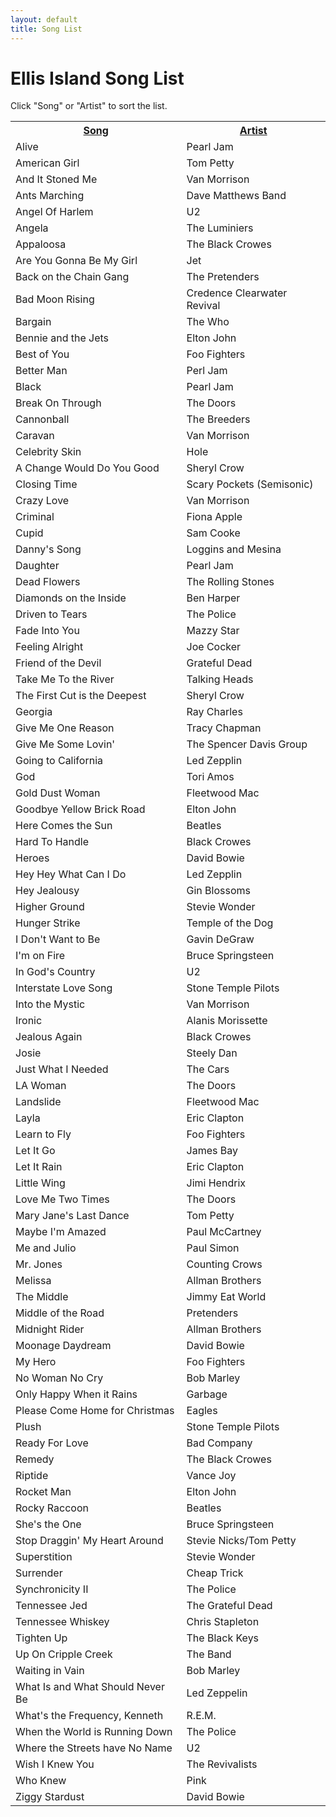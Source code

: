 ```yaml
---
layout: default
title: Song List
---
```


# Ellis Island Song List

<p>Click "Song" or "Artist" to sort the list.</p>
<table class="songlist" id="songlist">
<tr>
  <th><a href="#" onclick="sort_by_title();">Song</a></th>
  <th><a href="#" onclick="sort_by_artist();">Artist</a></th>
</tr>
<!-- start list -->
<tr><td>Alive</td><td>Pearl Jam</td></tr>
<tr><td>American Girl</td><td>Tom Petty</td></tr>
<tr><td>And It Stoned Me</td><td>Van Morrison</td></tr>
<tr><td>Ants Marching</td><td>Dave Matthews Band</td></tr>
<tr><td>Angel Of Harlem</td><td>U2</td></tr>
<tr><td>Angela</td><td>The Luminiers</td></tr>
<tr><td>Appaloosa</td><td>The Black Crowes</td></tr>
<tr><td>Are You Gonna Be My Girl</td><td>Jet</td></tr>
<tr><td>Back on the Chain Gang</td><td>The Pretenders</td></tr>
<tr><td>Bad Moon Rising</td><td>Credence Clearwater Revival</td></tr>
<tr><td>Bargain</td><td>The Who</td></tr>
<tr><td>Bennie and the Jets</td><td>Elton John</td></tr>
<tr><td>Best of You</td><td>Foo Fighters</td></tr>
<tr><td>Better Man</td><td>Perl Jam</td></tr>
<tr><td>Black</td><td>Pearl Jam</td></tr>
<tr><td>Break On Through</td><td>The Doors</td></tr>
<tr><td>Cannonball</td><td>The Breeders</td></tr>
<tr><td>Caravan</td><td>Van Morrison</td></tr>
<tr><td>Celebrity Skin</td><td>Hole</td></tr>
<tr><td>A Change Would Do You Good</td><td>Sheryl Crow</td></tr>
<tr><td>Closing Time</td><td>Scary Pockets (Semisonic)</td></tr>
<tr><td>Crazy Love</td><td>Van Morrison</td></tr>
<tr><td>Criminal</td><td>Fiona Apple</td></tr>
<tr><td>Cupid</td><td>Sam Cooke</td></tr>
<tr><td>Danny's Song</td><td>Loggins and Mesina</td></tr>
<tr><td>Daughter</td><td>Pearl Jam</td></tr>
<tr><td>Dead Flowers</td><td>The Rolling Stones</td></tr>
<tr><td>Diamonds on the Inside</td><td>Ben Harper</td></tr>
<tr><td>Driven to Tears</td><td>The Police</td></tr>
<tr><td>Fade Into You</td><td>Mazzy Star</td></tr>
<tr><td>Feeling Alright</td><td>Joe Cocker</td></tr>
<tr><td>Friend of the Devil</td><td>Grateful Dead</td></tr>
<tr><td>Take Me To the River</td><td>Talking Heads</td></tr>
<tr><td>The First Cut is the Deepest</td><td>Sheryl Crow</td></tr>
<tr><td>Georgia</td><td>Ray Charles</td></tr>
<tr><td>Give Me One Reason</td><td>Tracy Chapman</td></tr>
<tr><td>Give Me Some Lovin'</td><td>The Spencer Davis Group</td></tr>
<tr><td>Going to California</td><td>Led Zepplin</td></tr>
<tr><td>God</td><td>Tori Amos</td></tr>
<tr><td>Gold Dust Woman</td><td>Fleetwood Mac</td></tr>
<tr><td>Goodbye Yellow Brick Road</td><td>Elton John</td></tr>
<tr><td>Here Comes the Sun</td><td>Beatles</td></tr>
<tr><td>Hard To Handle</td><td>Black Crowes</td></tr>
<tr><td>Heroes</td><td>David Bowie</td></tr>
<tr><td>Hey Hey What Can I Do</td><td>Led Zepplin</td></tr>
<tr><td>Hey Jealousy</td><td>Gin Blossoms</td></tr>
<tr><td>Higher Ground</td><td>Stevie Wonder</td></tr>
<tr><td>Hunger Strike</td><td>Temple of the Dog</td></tr>
<tr><td>I Don't Want to Be</td><td>Gavin DeGraw</td></tr>
<tr><td>I'm on Fire</td><td>Bruce Springsteen</td></tr>
<tr><td>In God's Country</td><td>U2</td></tr>
<tr><td>Interstate Love Song</td><td>Stone Temple Pilots</td></tr>
<tr><td>Into the Mystic</td><td>Van Morrison</td></tr>
<tr><td>Ironic</td><td>Alanis Morissette</td></tr>
<tr><td>Jealous Again</td><td>Black Crowes</td></tr>
<tr><td>Josie</td><td>Steely Dan</td></tr>
<tr><td>Just What I Needed</td><td>The Cars</td></tr>
<tr><td>LA Woman</td><td>The Doors</td></tr>
<tr><td>Landslide</td><td>Fleetwood Mac</td></tr>
<tr><td>Layla</td><td>Eric Clapton</td></tr>
<tr><td>Learn to Fly</td><td>Foo Fighters</td></tr>
<tr><td>Let It Go</td><td>James Bay</td></tr>
<tr><td>Let It Rain</td><td>Eric Clapton</td></tr>
<tr><td>Little Wing</td><td>Jimi Hendrix</td></tr>
<tr><td>Love Me Two Times</td><td>The Doors</td></tr>
<tr><td>Mary Jane's Last Dance</td><td>Tom Petty</td></tr>
<tr><td>Maybe I'm Amazed</td><td>Paul McCartney</td></tr>
<tr><td>Me and Julio</td><td>Paul Simon</td></tr>
<tr><td>Mr. Jones</td><td>Counting Crows</td></tr>
<tr><td>Melissa</td><td>Allman Brothers</td></tr>
<tr><td>The Middle</td><td>Jimmy Eat World</td></tr>
<tr><td>Middle of the Road</td><td>Pretenders</td></tr>
<tr><td>Midnight Rider</td><td>Allman Brothers</td></tr>
<tr><td>Moonage Daydream</td><td>David Bowie</td></tr>
<tr><td>My Hero</td><td>Foo Fighters</td></tr>
<tr><td>No Woman No Cry</td><td>Bob Marley</td></tr>
<tr><td>Only Happy When it Rains</td><td>Garbage</td></tr>
<tr><td>Please Come Home for Christmas</td><td>Eagles</td></tr>
<tr><td>Plush</td><td>Stone Temple Pilots</td></tr>
<tr><td>Ready For Love</td><td>Bad Company</td></tr>
<tr><td>Remedy</td><td>The Black Crowes</td></tr>
<tr><td>Riptide</td><td>Vance Joy</td></tr>
<tr><td>Rocket Man</td><td>Elton John</td></tr>
<tr><td>Rocky Raccoon</td><td>Beatles</td></tr>
<tr><td>She's the One</td><td>Bruce Springsteen</td></tr>
<tr><td>Stop Draggin' My Heart Around</td><td>Stevie Nicks/Tom Petty</td></tr>
<tr><td>Superstition</td><td>Stevie Wonder</td></tr>
<tr><td>Surrender</td><td>Cheap Trick</td></tr>
<tr><td>Synchronicity II</td><td>The Police</td></tr>
<tr><td>Tennessee Jed</td><td>The Grateful Dead</td></tr>
<tr><td>Tennessee Whiskey</td><td>Chris Stapleton</td></tr>
<tr><td>Tighten Up</td><td>The Black Keys</td></tr>
<tr><td>Up On Cripple Creek</td><td>The Band</td></tr>
<tr><td>Waiting in Vain</td><td>Bob Marley</td></tr>
<tr><td>What Is and What Should Never Be</td><td>Led Zeppelin</td></tr>
<tr><td>What's the Frequency, Kenneth</td><td>R.E.M.</td></tr>
<tr><td>When the World is Running Down</td><td>The Police</td></tr>
<tr><td>Where the Streets have No Name</td><td>U2</td></tr>
<tr><td>Wish I Knew You</td><td>The Revivalists</td></tr>
<tr><td>Who Knew</td><td>Pink</td></tr>
<tr><td>Ziggy Stardust</td><td>David Bowie</td></tr>
</table>
